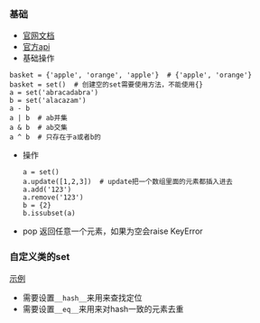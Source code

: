 ### 基础
* [官网文档](https://docs.python.org/3/tutorial/datastructures.html#sets)
* [官方api](https://docs.python.org/3/library/stdtypes.html#set-types-set-frozenset)
* 基础操作
```
basket = {'apple', 'orange', 'apple'}  # {'apple', 'orange'}
basket = set()  # 创建空的set需要使用方法，不能使用{}
a = set('abracadabra')
b = set('alacazam')
a - b
a | b  # ab并集
a & b  # ab交集
a ^ b  # 只存在于a或者b的
```

* 操作
    ```
    a = set()
    a.update([1,2,3])  # update把一个数组里面的元素都插入进去
    a.add('123')
    a.remove('123')
    b = {2}
    b.issubset(a)
    ```

* pop
返回任意一个元素，如果为空会raise KeyError

### 自定义类的set
[示例](./test/test_set.py)
* 需要设置`__hash__`来用来查找定位
* 需要设置`__eq__`来用来对hash一致的元素去重
